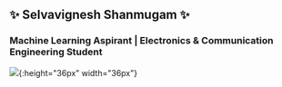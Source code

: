 ## ✨ Selvavignesh Shanmugam ✨

### Machine Learning Aspirant | Electronics & Communication Engineering Student
![](https://user-images.githubusercontent.com/59078469/99995896-09c92200-2de1-11eb-9171-db49453258c3.png){:height="36px" width="36px"}



